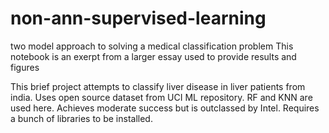 # non-ann-supervised-learning
two model approach to solving a medical classification problem
This notebook is an exerpt from a larger essay used to provide results and figures

This brief project attempts to classify liver disease in liver patients from india. Uses open source dataset from UCI ML repository.
RF and KNN are used here.
Achieves moderate success but is outclassed by Intel.
Requires a bunch of libraries to be installed.
